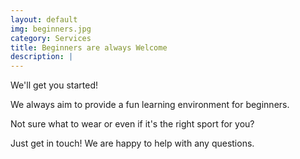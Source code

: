 ```yaml
---
layout: default
img: beginners.jpg
category: Services
title: Beginners are always Welcome
description: |
---
```

<p>We'll get you started!</p> 
<p>We always aim to provide a fun learning environment for beginners.</p> 
<p>Not sure what to wear or even if it's the right sport for you?</p>
<p>Just get in touch! We are happy to help with any questions.</p>